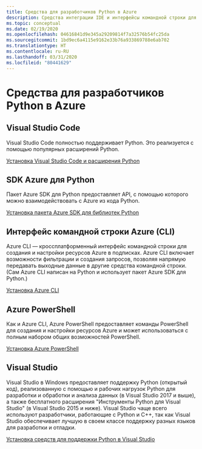 ```yaml
---
title: Средства для разработчиков Python в Azure
description: Средства интеграции IDE и интерфейсы командной строки для разработчиков Python, работающих со службами Azure.
ms.topic: conceptual
ms.date: 02/19/2020
ms.openlocfilehash: 04616841d9e345a29209814f7a32576b54fc25da
ms.sourcegitcommit: 1bd9ec6a4115e9162e33b76a933869788e6ab702
ms.translationtype: HT
ms.contentlocale: ru-RU
ms.lasthandoff: 03/31/2020
ms.locfileid: "80441629"
---
```

# <a name="azure-tools-for-python-developers"></a>Средства для разработчиков Python в Azure

## <a name="visual-studio-code"></a>Visual Studio Code

Visual Studio Code полностью поддерживает Python. Это реализуется с помощью популярных расширений Python.

[Установка Visual Studio Code и расширения Python](https://code.visualstudio.com/docs/languages/python)

## <a name="azure-sdk-for-python"></a>SDK Azure для Python

Пакет Azure SDK для Python предоставляет API, с помощью которого можно взаимодействовать с Azure из кода Python.

[Установка пакета Azure SDK для библиотек Python](azure-sdk-install.md)

## <a name="azure-command-line-interface-cli"></a>Интерфейс командной строки Azure (CLI)

Azure CLI — кроссплатформенный интерфейс командной строки для создания и настройки ресурсов Azure в подписках. Azure CLI включает возможности фильтрации и создания запросов, позволяя напрямую передавать выходные данные в другие средства командной строки. (Сам Azure CLI написан на Python и использует пакет Azure SDK для Python.)

[Установка Azure CLI](/cli/azure/install-azure-cli)

## <a name="azure-powershell"></a>Azure PowerShell

Как и Azure CLI, Azure PowerShell предоставляет команды PowerShell для создания и настройки ресурсов Azure и может использоваться с полным набором общих возможностей PowerShell.

[Установка Azure PowerShell](/powershell/azure/install-az-ps)

## <a name="visual-studio"></a>Visual Studio

Visual Studio в Windows предоставляет поддержку Python (открытый код), реализованную с помощью и рабочих нагрузок Python для разработки и обработки и анализа данных (в Visual Studio 2017 и выше), а также бесплатного расширения "Инструменты Python для Visual Studio" (в Visual Studio 2015 и ниже). Visual Studio чаще всего используют разработчики, работающие с Python и C++, так как Visual Studio обеспечивает лучшую в своем классе поддержку разных языков для разработки и отладки.

[Установка средств для поддержки Python в Visual Studio](https://docs.microsoft.com/visualstudio/python/installation)

